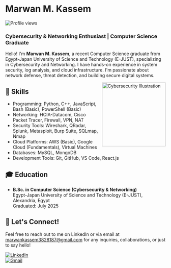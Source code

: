 # Marwan M. Kassem

![Profile views](https://komarev.com/ghpvc/?username=marwankassem&label=Profile%20views&color=blue)

### Cybersecurity & Networking Enthusiast | Computer Science Graduate

Hello! I'm **Marwan M. Kassem**, a recent Computer Science graduate from Egypt-Japan University of Science and Technology (E-JUST), specializing in Cybersecurity and Networking. I have hands-on experience in system security, log analysis, and cloud infrastructure. I'm passionate about network defense, threat detection, and building secure digital systems.

<img align="right" alt="Cybersecurity Illustration" width="200" src="https://cdn-icons-png.flaticon.com/512/4481/4481350.png" />

## 🔐 Skills
- Programming: Python, C++, JavaScript, Bash (Basic), PowerShell (Basic)
- Networking: HCIA-Datacom, Cisco Packet Tracer, Firewall, VPN, NAT
- Security Tools: Wireshark, QRadar, Splunk, Metasploit, Burp Suite, SQLmap, Nmap
- Cloud Platforms: AWS (Basic), Google Cloud (Fundamentals), Virtual Machines
- Databases: MySQL, MongoDB
- Development Tools: Git, GitHub, VS Code, React.js

## 🎓 Education
- **B.Sc. in Computer Science (Cybersecurity & Networking)**  
  Egypt-Japan University of Science and Technology (E-JUST), Alexandria, Egypt  
  Graduated: July 2025
  
## 🤝 Let's Connect!
Feel free to reach out to me on LinkedIn or via email at marwankassem3828187@gmail.com for any inquiries, collaborations, or just to say hello!


[![LinkedIn](https://img.shields.io/badge/LinkedIn-blue?style=for-the-badge&logo=linkedin)](https://www.linkedin.com/in/marwan-k-889380190/)  
[![Gmail](https://img.shields.io/badge/Gmail-red?style=for-the-badge&logo=gmail&logoColor=white)](mailto:marwankassem3828187@gmail.com)
